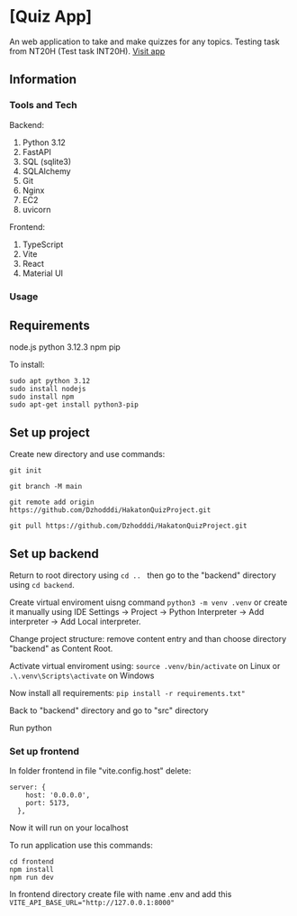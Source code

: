 # [Quiz App]
An web application to take and make quizzes for any topics. Testing task from NT20H (Test task INT20H). [Visit app](http://13.60.96.236:5173)

## Information

### Tools and Tech

Backend:
1. Python 3.12
2. FastAPI
3. SQL (sqlite3)
4. SQLAlchemy
5. Git
6. Nginx
7. EC2
8. uvicorn

Frontend:
1. TypeScript
2. Vite
3. React
4. Material UI

### Usage

## Requirements

node.js
python 3.12.3
npm
pip

To install:
```
sudo apt python 3.12
sudo install nodejs
sudo install npm
sudo apt-get install python3-pip
```
## Set up project

Create new directory and use commands: 

```git init```

```git branch -M main```

```git remote add origin https://github.com/Dzhodddi/HakatonQuizProject.git```

```git pull https://github.com/Dzhodddi/HakatonQuizProject.git ```

## Set up backend

Return to root directory using ```cd .. ```  then go to the "backend" directory using ```cd backend```.


Create virtual enviroment uisng command ```python3 -m venv .venv``` or create it manually using IDE Settings -> Project -> Python Interpreter -> Add interpreter -> Add Local interpreter.


Change project structure: remove content entry and than choose directory "backend" as Content Root.


Activate virtual enviroment using: ```source .venv/bin/activate``` on Linux or ``` .\.venv\Scripts\activate``` on Windows


Now install all requirements: ```pip install -r requirements.txt" ```

Back to "backend" directory and go to "src" directory

Run python


### Set up frontend

In folder frontend in file "vite.config.host" delete:
```
server: {
    host: '0.0.0.0',
    port: 5173,
  },
```
Now it will run on your localhost

To run application use this commands:
```
cd frontend
npm install
npm run dev
```
In frontend directory create file with name .env and add this ```VITE_API_BASE_URL="http://127.0.0.1:8000"```
